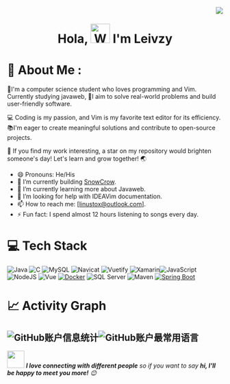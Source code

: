 <img align="right" src="https://count.getloli.com/get/@:Leivzy?theme=rule34">

<h1 align="center"> Hola, <img src="https://raw.githubusercontent.com/nixin72/nixin72/master/wave.gif" 
         alt="Waving hand animated gif"
         height="45"
         width="45" /> I'm Leivzy</h1>



# 💫 About Me :
🚀I'm a computer science student who loves programming and Vim. Currently studying javaweb, 🌟I aim to solve real-world problems and build user-friendly software.

💻 Coding is my passion, and Vim is my favorite text editor for its efficiency. 📚I'm eager to create meaningful solutions and contribute to open-source projects.

🌟 If you find my work interesting, a star on my repository would brighten someone's day! Let's learn and grow together! 🌏

- 😄 Pronouns: He/His
- 🔭 I’m currently building [SnowCrow](https://www.leivzy.top/).
- 🌱 I’m currently learning more about Javaweb.
- 🤔 I’m looking for help with IDEAVim documentation.
- 📫 How to reach me: [linustox@outlook.com].
- ⚡ Fun fact: I spend almost 12 hours listening to songs every day.

# 💻 Tech Stack
![Java](https://img.shields.io/badge/java-%23ED8B00.svg?style=for-the-badge&logo=java&logoColor=white) ![C](https://img.shields.io/badge/C-555555.svg?style=for-the-badge&logo=c&logoColor=white)
 ![MySQL](https://img.shields.io/badge/mysql-%2300f.svg?style=for-the-badge&logo=mysql&logoColor=white) ![Navicat](https://img.shields.io/badge/Navicat-13A4A9.svg?style=for-the-badge&logo=navicat&logoColor=white) ![Vuetify](https://img.shields.io/badge/Vuetify-1867C0?style=for-the-badge&logo=vuetify&logoColor=AEDDFF) ![Xamarin](https://img.shields.io/badge/Xamarin-3199DC?style=for-the-badge&logo=xamarin&logoColor=white)![JavaScript](https://img.shields.io/badge/javascript-%23323330.svg?style=for-the-badge&logo=javascript&logoColor=%23F7DF1E) ![NodeJS](https://img.shields.io/badge/node.js-6DA55F?style=for-the-badge&logo=node.js&logoColor=white) ![Vue](https://img.shields.io/badge/Vue-4FC08D.svg?style=for-the-badge&logo=vue.js&logoColor=white) [![Docker](https://camo.githubusercontent.com/6b7f701cf0bea42833751b754688f1a27b6090fdf90bf2b226addff01be817f0/68747470733a2f2f696d672e736869656c64732e696f2f62616467652f646f636b65722d2532333064623765642e7376673f7374796c653d666f722d7468652d6261646765266c6f676f3d646f636b6572266c6f676f436f6c6f723d7768697465)](https://camo.githubusercontent.com/6b7f701cf0bea42833751b754688f1a27b6090fdf90bf2b226addff01be817f0/68747470733a2f2f696d672e736869656c64732e696f2f62616467652f646f636b65722d2532333064623765642e7376673f7374796c653d666f722d7468652d6261646765266c6f676f3d646f636b6572266c6f676f436f6c6f723d7768697465) ![SQL Server](https://img.shields.io/badge/SQL%20Server-CC2927.svg?style=for-the-badge&logo=microsoft-sql-server&logoColor=white) ![Maven](https://img.shields.io/badge/Maven-C71A36.svg?style=for-the-badge&logo=apache-maven&logoColor=white) [![Spring Boot](https://img.shields.io/badge/Spring%20Boot-6DB33F.svg?style=for-the-badge&logo=spring-boot&logoColor=white)](https://your-spring-boot-repository-url-here)



# 📈 Activity Graph
![GitHub账户信息统计](https://github-stats.ubrong.com/api?username=leivzy&show_icons=true&theme=tokyonight)![GitHub账户最常用语言](https://github-stats.ubrong.com/api/top-langs/?username=leivzy&layout=compact&theme=tokyonight)
---
<img src="https://media.giphy.com/media/LnQjpWaON8nhr21vNW/giphy.gif" width="40"> <em><b>I love connecting with different people</b> so if you want to say <b>hi, I'll be happy to meet you more!</b> :blush:</em>
